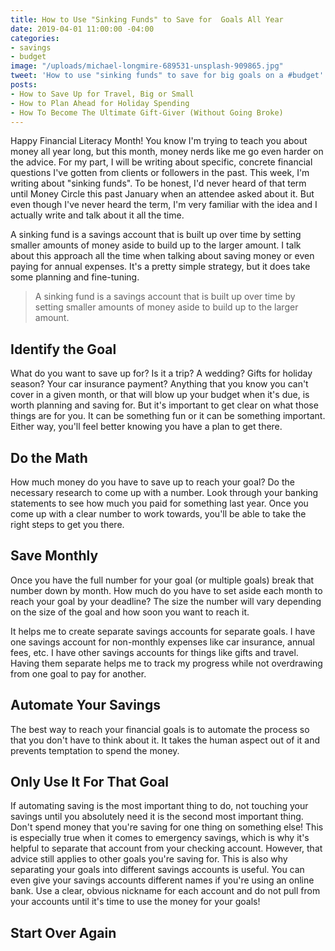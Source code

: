```yaml
---
title: How to Use "Sinking Funds" to Save for  Goals All Year
date: 2019-04-01 11:00:00 -04:00
categories:
- savings
- budget
image: "/uploads/michael-longmire-689531-unsplash-909865.jpg"
tweet: 'How to use "sinking funds" to save for big goals on a #budget'
posts:
- How to Save Up for Travel, Big or Small
- How to Plan Ahead for Holiday Spending
- How To Become The Ultimate Gift-Giver (Without Going Broke)
---
```


Happy Financial Literacy Month! You know I'm trying to teach you about money all year long, but this month, money nerds like me go even harder on the advice. For my part, I will be writing about specific, concrete financial questions I've gotten from clients or followers in the past. This week, I'm writing about "sinking funds". To be honest, I'd never heard of that term until Money Circle this past January when an attendee asked about it. But even though I've never heard the term, I'm very familiar with the idea and I actually write and talk about it all the time.

A sinking fund is a savings account that is built up over time by setting smaller amounts of money aside to build up to the larger amount. I talk about this approach all the time when talking about saving money or even paying for annual expenses. It's a pretty simple strategy, but it does take some planning and fine-tuning. 

> A sinking fund is a savings account that is built up over time by setting smaller amounts of money aside to build up to the larger amount.

## Identify the Goal

What do you want to save up for? Is it a trip? A wedding? Gifts for holiday season? Your car insurance payment? Anything that you know you can't cover in a given month, or that will blow up your budget when it's due, is worth planning and saving for. But it's important to get clear on what those things are for you. It can be something fun or it can be something important. Either way, you'll feel better knowing you have a plan to get there.

## Do the Math

How much money do you have to save up to reach your goal? Do the necessary research to come up with a number. Look through your banking statements to see how much you paid for something last year. Once you come up with a clear number to work towards, you'll be able to take the right steps to get you there. 

## Save Monthly

Once you have the full number for your goal (or multiple goals) break that number down by month. How much do you have to set aside each month to reach your goal by your deadline? The size the number will vary depending on the size of the goal and how soon you want to reach it. 

It helps me to create separate savings accounts for separate goals. I have one savings account for non-monthly expenses like car insurance, annual fees, etc. I have other savings accounts for things like gifts and travel. Having them separate helps me to track my progress while not overdrawing from one goal to pay for another. 

## Automate Your Savings

The best way to reach your financial goals is to automate the process so that you don't have to think about it. It takes the human aspect out of it and prevents temptation to spend the money. 

## Only Use It For That Goal

If automating saving is the most important thing to do, not touching your savings until you absolutely need it is the second most important thing. Don't spend money that you're saving for one thing on something else! This is especially true when it comes to emergency savings, which is why it's helpful to separate that account from your checking account. However, that advice still applies to other goals you're saving for. This is also why separating your goals into different savings accounts is useful. You can even give your savings accounts different names if you're using an online bank. Use a clear, obvious nickname for each account and do not pull from your accounts until it's time to use the money for your goals!

## Start Over Again